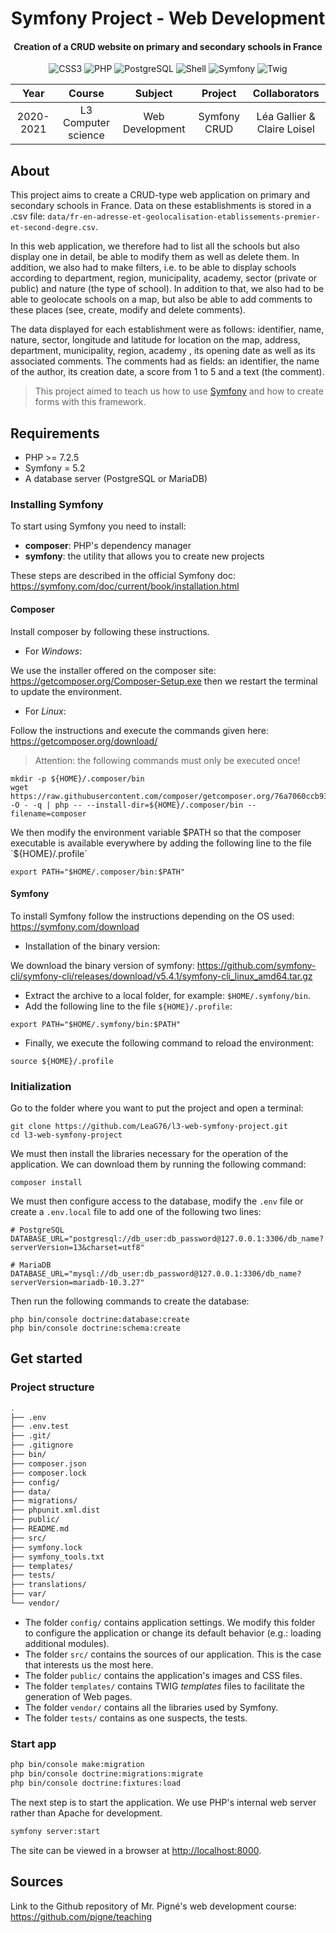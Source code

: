 <p align="center">
  <h1 align="center">Symfony Project - Web Development</h1>
  <h4 align="center">Creation of a CRUD website on primary and secondary schools in France</h4>
</p>

<p align="center">
  <img alt="CSS3" src="https://img.shields.io/badge/-CSS3-0068BA?style=flat&logo=css3&logoColor=white" />
  <img alt="PHP" src="https://img.shields.io/badge/-PHP-7377AD?style=flat&logo=php&logoColor=white" />
  <img alt="PostgreSQL" src="https://img.shields.io/badge/-PostgreSQL-31648C?style=flat&logo=postgresql&logoColor=white" />
  <img alt="Shell" src="https://img.shields.io/badge/-Shell-121011?style=flat&logo=gnu-bash&logoColor=white" />
  <img alt="Symfony" src="https://img.shields.io/badge/-Symfony-000000?style=flat&logo=symfony&logoColor=white" />
  <img alt="Twig" src="https://img.shields.io/badge/-Twig-BCCF27?style=flat&logo=twig&logoColor=white" />
</p>

<table>
    <thead>
        <tr>
            <th width="300px">Year</th>
            <th width="300px">Course</th>
            <th width="300px">Subject</th>
            <th width="300px">Project</th>
            <th width="300px">Collaborators</th>
        </tr>
    </thead>
    <tbody>
        <tr>
        <td align="center">2020-2021</td>
        <td align="center">L3 Computer science</td>
        <td align="center">Web Development</td>
        <td align="center">Symfony CRUD</td>
        <td align="center">Léa Gallier & Claire Loisel</td>
        </tr>
    </tbody>
</table>

## About

This project aims to create a CRUD-type web application on primary and secondary schools in France. Data on these establishments is stored in a .csv file: `data/fr-en-adresse-et-geolocalisation-etablissements-premier-et-second-degre.csv`.

In this web application, we therefore had to list all the schools but also display one in detail, be able to modify them as well as delete them. In addition, we also had to make filters, i.e. to be able to display schools according to department, region, municipality, academy, sector (private or public) and nature (the type of school). In addition to that, we also had to be able to geolocate schools on a map, but also be able to add comments to these places (see, create, modify and delete comments).

The data displayed for each establishment were as follows: identifier, name, nature, sector, longitude and latitude for location on the map, address, department, municipality, region, academy , its opening date as well as its associated comments. The comments had as fields: an identifier, the name of the author, its creation date, a score from 1 to 5 and a text (the comment).

> This project aimed to teach us how to use <a href="https://symfony.com/">Symfony</a> and how to create forms with this framework.

## Requirements

- PHP >= 7.2.5
- Symfony = 5.2
- A database server (PostgreSQL or MariaDB)

### Installing Symfony

To start using Symfony you need to install:

- **composer**: PHP's dependency manager
- **symfony**: the utility that allows you to create new projects

These steps are described in the official Symfony doc: https://symfony.com/doc/current/book/installation.html

#### Composer

Install composer by following these instructions.

- For *Windows*:

We use the installer offered on the composer site: https://getcomposer.org/Composer-Setup.exe then we restart the terminal to update the environment.

- For *Linux*:

Follow the instructions and execute the commands given here: https://getcomposer.org/download/

> Attention: the following commands must only be executed once!

```
mkdir -p ${HOME}/.composer/bin
wget https://raw.githubusercontent.com/composer/getcomposer.org/76a7060ccb93902cd7576b67264ad91c8a2700e2/web/installer -O - -q | php -- --install-dir=${HOME}/.composer/bin --filename=composer
```

We then modify the environment variable $PATH so that the composer executable is available everywhere by adding the following line to the file `${HOME}/.profile`

```
export PATH="$HOME/.composer/bin:$PATH"
```

#### Symfony

To install Symfony follow the instructions depending on the OS used: https://symfony.com/download

- Installation of the binary version:

We download the binary version of symfony: https://github.com/symfony-cli/symfony-cli/releases/download/v5.4.1/symfony-cli_linux_amd64.tar.gz
  - Extract the archive to a local folder, for example: `$HOME/.symfony/bin`.
  - Add the following line to the file `${HOME}/.profile`:
```
export PATH="$HOME/.symfony/bin:$PATH"
```
  - Finally, we execute the following command to reload the environment:
```
source ${HOME}/.profile
```

### Initialization

Go to the folder where you want to put the project and open a terminal:

```
git clone https://github.com/LeaG76/l3-web-symfony-project.git
cd l3-web-symfony-project
```

We must then install the libraries necessary for the operation of the application. We can download them by running the following command:

```
composer install
```

We must then configure access to the database, modify the `.env` file or create a `.env.local` file to add one of the following two lines:

```
# PostgreSQL
DATABASE_URL="postgresql://db_user:db_password@127.0.0.1:3306/db_name?serverVersion=13&charset=utf8"

# MariaDB
DATABASE_URL="mysql://db_user:db_password@127.0.0.1:3306/db_name?serverVersion=mariadb-10.3.27"
```

Then run the following commands to create the database:

```
php bin/console doctrine:database:create
php bin/console doctrine:schema:create
```

## Get started

### Project structure

```bash
.
├── .env
├── .env.test
├── .git/
├── .gitignore
├── bin/
├── composer.json
├── composer.lock
├── config/
├── data/
├── migrations/
├── phpunit.xml.dist
├── public/
├── README.md
├── src/
├── symfony.lock
├── symfony_tools.txt
├── templates/
├── tests/
├── translations/
├── var/
└── vendor/
```

- The folder `config/` contains application settings. We modify this folder to configure the application or change its default behavior (e.g.: loading additional modules).
- The folder `src/` contains the sources of our application. This is the case that interests us the most here.
- The folder `public/` contains the application's images and CSS files.
- The folder `templates/` contains TWIG *templates* files to facilitate the generation of Web pages.
- The folder `vendor/` contains all the libraries used by Symfony.
- The folder `tests/` contains as one suspects, the tests.

### Start app

```bash
php bin/console make:migration
php bin/console doctrine:migrations:migrate
php bin/console doctrine:fixtures:load
```

The next step is to start the application. We use PHP's internal web server rather than Apache for development.

```bash
symfony server:start
```

The site can be viewed in a browser at [http://localhost:8000](http://localhost:8000).

## Sources

Link to the Github repository of Mr. Pigné's web development course: https://github.com/pigne/teaching
